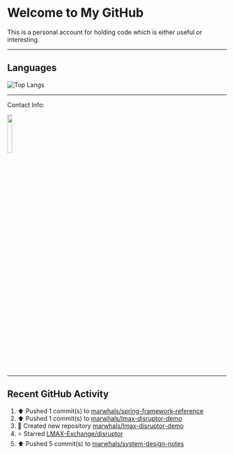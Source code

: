 # Welcome to My GitHub

This is a personal account for holding code which is either useful or interesting.

---
## Languages

![Top Langs](https://github-readme-stats.vercel.app/api/top-langs/?username=marwhals&layout=compact&bg_color=282c34&text_color=ffffff&title_color=ff5733)

---
Contact Info:

<a href="https://www.linkedin.com/in/marjanmubarok/">
  <img src="https://upload.wikimedia.org/wikipedia/commons/0/01/LinkedIn_Logo.svg" width="15%">
</a>

---

## Recent GitHub Activity

<!--RECENT_ACTIVITY:start-->
1. ⬆️ Pushed 1 commit(s) to [marwhals/spring-framework-reference](https://github.com/marwhals/spring-framework-reference)<br>
2. ⬆️ Pushed 1 commit(s) to [marwhals/lmax-disruptor-demo](https://github.com/marwhals/lmax-disruptor-demo)<br>
3. 📔 Created new repository [marwhals/lmax-disruptor-demo](https://github.com/marwhals/lmax-disruptor-demo)<br>
4. ⭐ Starred [LMAX-Exchange/disruptor](https://github.com/LMAX-Exchange/disruptor)<br>
5. ⬆️ Pushed 5 commit(s) to [marwhals/system-design-notes](https://github.com/marwhals/system-design-notes)<br>
<!--RECENT_ACTIVITY:end-->
